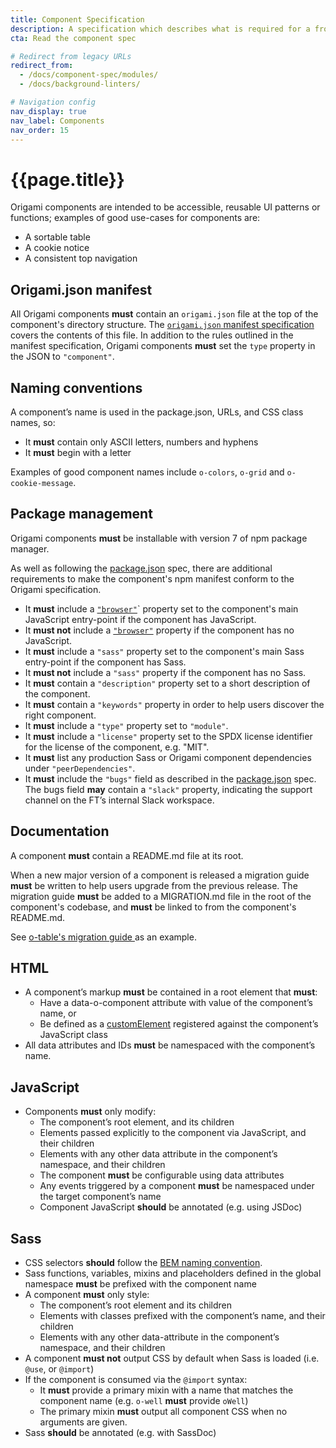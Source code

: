 ```yaml
---
title: Component Specification
description: A specification which describes what is required for a front-end component to be considered an Origami component
cta: Read the component spec

# Redirect from legacy URLs
redirect_from:
  - /docs/component-spec/modules/
  - /docs/background-linters/

# Navigation config
nav_display: true
nav_label: Components
nav_order: 15
---
```


# {{page.title}}

Origami components are intended to be accessible, reusable UI patterns or
functions; examples of good use-cases for components are:

- A sortable table
- A cookie notice
- A consistent top navigation

## Origami.json manifest

All Origami components **must** contain an `origami.json` file at the top of the
component's directory structure. The [`origami.json` manifest
specification](/spec/v2/manifest/) covers the contents of this file. In addition
to the rules outlined in the manifest specification, Origami components **must**
set the `type` property in the JSON to `"component"`.

## Naming conventions

A component’s name is used in the package.json, URLs, and CSS class names, so:

- It **must** contain only ASCII letters, numbers and hyphens
- It **must** begin with a letter

<aside>
	Examples of good component names include
	<code>o-colors</code>,
	<code>o-grid</code> and
	<code>o-cookie-message</code>.
</aside>

## Package management

Origami components **must** be installable with version 7 of npm package
manager.

As well as following the
[package.json](https://docs.npmjs.com/cli/v7/configuring-npm/package-json) spec,
there are additional requirements to make the component's npm manifest conform
to the Origami specification.

- It **must** include a
[`"browser"`](https://docs.npmjs.com/cli/v7/configuring-npm/package-json#browser)`
  property set to the component's main JavaScript entry-point if the component
  has JavaScript.
- It **must not** include a
  [`"browser"`](https://docs.npmjs.com/cli/v7/configuring-npm/package-json#browser)
  property if the component has no JavaScript.
- It **must** include a `"sass"` property set to the component's main Sass
  entry-point if the component has Sass.
- It **must not** include a `"sass"` property if the component has no Sass.
- It **must** contain a `"description"` property set to a short description of the
  component.
- It **must** contain a `"keywords"` property in order to help users discover the right
  component.
- It **must** include a `"type"` property set to `"module"`.
- It **must** include a `"license"` property set to the SPDX license identifier for the
  license of the component, e.g. "MIT".
- It **must** list any production Sass or Origami component dependencies under
  `"peerDependencies"`.
- It **must** include the `"bugs"` field as described in the [package.json](https://docs.npmjs.com/cli/v7/configuring-npm/package-json) spec. The
  bugs field **may** contain a `"slack"` property, indicating the support channel on
  the FT’s internal Slack workspace.

## Documentation

A component **must** contain a README.md file at its root.

When a new major version of a component is released a migration guide **must** be
written to help users upgrade from the previous release. The migration guide
**must** be added to a MIGRATION.md file in the root of the component's codebase,
and **must** be linked to from the component's README.md.

<aside>
	See
	<a href="https://github.com/Financial-Times/o-table#migration">
		o-table's migration guide
	</a>
	as an example.
</aside>

## HTML

- A component’s markup **must** be contained in a root element that **must**:
	- Have a data-o-component attribute with value of the component’s name, or
	- Be defined as a
	  [customElement](https://html.spec.whatwg.org/multipage/custom-elements.html#custom-element)
	  registered against the component’s JavaScript class
- All data attributes and IDs **must** be namespaced with the component’s name.

## JavaScript

- Components **must** only modify:
	- The component’s root element, and its children
	- Elements passed explicitly to the component via JavaScript, and their
	  children
	- Elements with any other data attribute in the component’s namespace,
  	  and their children
	- The component **must** be configurable using data attributes
	- Any events triggered by a component **must** be namespaced under the
  	  target component’s name
	- Component JavaScript **should** be annotated (e.g. using JSDoc)

## Sass

- CSS selectors **should** follow the [BEM naming convention](https://en.bem.info/methodology/naming-convention/).
- Sass functions, variables, mixins and placeholders defined in the global
  namespace **must** be prefixed with the component name
- A component **must** only style:
	- The component’s root element and its children
	- Elements with classes prefixed with the component’s name, and their
	  children
	- Elements with any other data-attribute in the component’s namespace, and
	  their children
- A component **must not** output CSS by default when Sass is loaded (i.e. `@use`, or
  `@import`)
- If the component is consumed via the `@import` syntax:
	- It **must** provide a primary mixin with a name that matches the component
	  name (e.g. `o-well` **must** provide `oWell`)
	- The primary mixin **must** output all component CSS when no arguments are
	  given.
- Sass **should** be annotated (e.g. with SassDoc)

